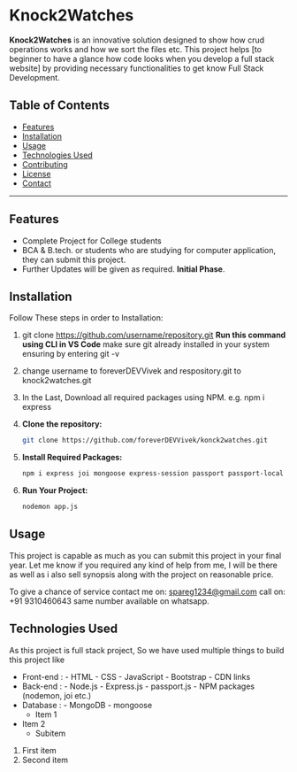 # Knock2Watches

**Knock2Watches** is an innovative solution designed to show how crud operations works and how we sort the files etc. This project helps [to beginner to have a glance how code looks when you develop a full stack website] by providing necessary functionalities to get know Full Stack Development.

## Table of Contents

- [Features](#features)
- [Installation](#installation)
- [Usage](#usage)
- [Technologies Used](#technologies-used)
- [Contributing](#contributing)
- [License](#license)
- [Contact](#contact)

---

## Features

- Complete Project for College students
- BCA & B.tech. or students who are studying for computer application, they can submit this project.
- Further Updates will be given as required. **Initial Phase**.

## Installation

Follow These steps in order to Installation:
1. git clone https://github.com/username/repository.git  **Run this command using CLI in VS Code** make sure git already installed in your system ensuring by entering git -v
2. change username to foreverDEVVivek and respository.git to knock2watches.git
3. In the Last, Download all required packages using NPM.  e.g. npm i express


1. **Clone the repository:**

   ```bash
   git clone https://github.com/foreverDEVVivek/konck2watches.git

2. **Install Required Packages:**
    ```bash
    npm i express joi mongoose express-session passport passport-local passport-local-mongoose connect-flash ejs-mate method-override dotenv nodemon

3. **Run Your Project:**
    ```bash
    nodemon app.js

## Usage 

This project is capable as much as you can submit this project in your final year. Let me know if you required any kind of help from me, I will be there as well as i also sell synopsis along with the project on reasonable price.

To give a chance of service contact me on:
[spareg1234@gmail.com](https://mail.google.com/mail/u/0/#inbox)
call on: +91 9310460643 same number available on whatsapp.

## Technologies Used

As this project is full stack project, So we have used multiple things to build this project like
- Front-end : - HTML
              - CSS
              - JavaScript
              - Bootstrap
              - CDN links
- Back-end : - Node.js
             - Express.js
             - passport.js
             - NPM packages (nodemon, joi etc.)
- Database : - MongoDB
             - mongoose
  - Item 1
- Item 2
  - Subitem

1. First item
2. Second item


